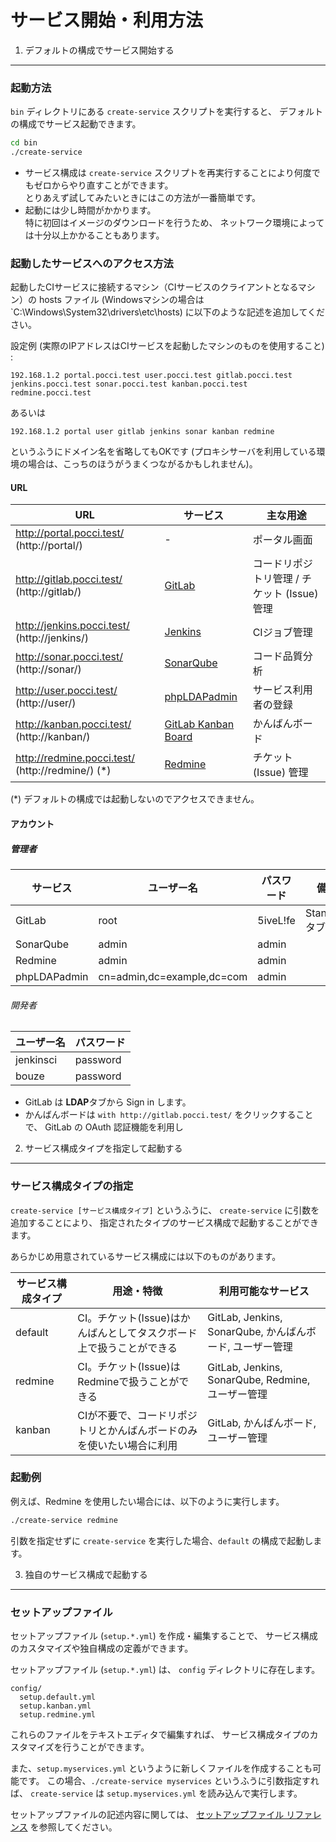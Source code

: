 サービス開始・利用方法
======================

1. デフォルトの構成でサービス開始する
-------------------------------------
### 起動方法
`bin` ディレクトリにある `create-service` スクリプトを実行すると、
デフォルトの構成でサービス起動できます。

```bash
cd bin
./create-service
```

*   サービス構成は `create-service` スクリプトを再実行することにより何度でもゼロからやり直すことができます。  
    とりあえず試してみたいときにはこの方法が一番簡単です。
*   起動には少し時間がかかります。  
    特に初回はイメージのダウンロードを行うため、
    ネットワーク環境によっては十分以上かかることもあります。


### 起動したサービスへのアクセス方法

起動したCIサービスに接続するマシン（CIサービスのクライアントとなるマシン）の
hosts ファイル (Windowsマシンの場合は `C:\Windows\System32\drivers\etc\hosts)
に以下のような記述を追加してください。

設定例 (実際のIPアドレスはCIサービスを起動したマシンのものを使用すること) :

```
192.168.1.2 portal.pocci.test user.pocci.test gitlab.pocci.test jenkins.pocci.test sonar.pocci.test kanban.pocci.test redmine.pocci.test
```

あるいは

```
192.168.1.2 portal user gitlab jenkins sonar kanban redmine
```

というふうにドメイン名を省略してもOKです
(プロキシサーバを利用している環境の場合は、こっちのほうがうまくつながるかもしれません)。


#### URL

URL                                                | サービス                                                | 主な用途
-------------------------------------------------- | ------------------------------------------------------- | ---------------------------------------------
http://portal.pocci.test/ (http://portal/)         | -                                                       | ポータル画面
http://gitlab.pocci.test/ (http://gitlab/)         | [GitLab](https://gitlab.com/)                           | コードリポジトリ管理 / チケット (Issue) 管理
http://jenkins.pocci.test/ (http://jenkins/)       | [Jenkins](https://jenkins-ci.org/)                      | CIジョブ管理
http://sonar.pocci.test/ (http://sonar/)           | [SonarQube](http://www.sonarqube.org/)                  | コード品質分析
http://user.pocci.test/ (http://user/)             | [phpLDAPadmin](http://phpldapadmin.sourceforge.net/)    | サービス利用者の登録
http://kanban.pocci.test/ (http://kanban/)         | [GitLab Kanban Board](http://kanban.leanlabs.io/)       | かんばんボード
http://redmine.pocci.test/ (http://redmine/) (*)   | [Redmine](http://www.redmine.org/)                      | チケット (Issue) 管理

(*) デフォルトの構成では起動しないのでアクセスできません。


#### アカウント

##### 管理者
サービス     | ユーザー名                 | パスワード  | 備考
------------ | -------------------------- | ----------- | ------------------
GitLab       | root                       | 5iveL!fe    | Standard タブから
SonarQube    | admin                      | admin       |
Redmine      | admin                      | admin       |
phpLDAPadmin | cn=admin,dc=example,dc=com | admin       |

###### 開発者
ユーザー名 | パスワード
---------- | --------
jenkinsci  | password
bouze      | password

*   GitLab は **LDAP**タブから Sign in します。
*   かんばんボードは `with http://gitlab.pocci.test/` をクリックすることで、
    GitLab の OAuth 認証機能を利用し



2. サービス構成タイプを指定して起動する
---------------------------------------
### サービス構成タイプの指定
`create-service [サービス構成タイプ]` というふうに、
`create-service` に引数を追加することにより、
指定されたタイプのサービス構成で起動することができます。

あらかじめ用意されているサービス構成には以下のものがあります。

サービス構成タイプ | 用途・特徴                                                             | 利用可能なサービス
------------------ | ---------------------------------------------------------------------- | --------------------------------------------------------
default            | CI。チケット(Issue)はかんばんとしてタスクボード上で扱うことができる    | GitLab, Jenkins, SonarQube, かんばんボード, ユーザー管理
redmine            | CI。チケット(Issue)はRedmineで扱うことができる                         | GitLab, Jenkins, SonarQube, Redmine, ユーザー管理
kanban             | CIが不要で、コードリポジトリとかんばんボードのみを使いたい場合に利用   | GitLab, かんばんボード, ユーザー管理


### 起動例
例えば、Redmine を使用したい場合には、以下のように実行します。

```bash
./create-service redmine
```

引数を指定せずに `create-service` を実行した場合、`default` の構成で起動します。



3. 独自のサービス構成で起動する
-------------------------------
### セットアップファイル

セットアップファイル (`setup.*.yml`) を作成・編集することで、
サービス構成のカスタマイズや独自構成の定義ができます。

セットアップファイル (`setup.*.yml`) は、
`config` ディレクトリに存在します。

```
config/
  setup.default.yml
  setup.kanban.yml
  setup.redmine.yml
```

これらのファイルをテキストエディタで編集すれば、
サービス構成タイプのカスタマイズを行うことができます。

また、`setup.myservices.yml` というように新しくファイルを作成することも可能です。
この場合、`./create-service myservices` というふうに引数指定すれば、
`create-service` は `setup.myservices.yml` を読み込んで実行します。

セットアップファイルの記述内容に関しては、
[セットアップファイル リファレンス](./setup-yml.ja.md) を参照してください。 
